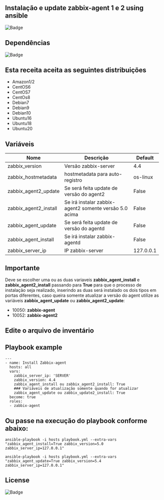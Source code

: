## Instalação e update zabbix-agent 1 e 2 using ansible

![Badge](https://img.shields.io/badge/ansible-zabbix-red)

## Dependências
![Badge](https://img.shields.io/badge/ansible-2.9.10-blue)

## Esta receita aceita as seguintes distribuições
- Amazon1/2
- CentOS6
- CentOS7
- CentOs8
- Debian7
- Debian9
- Debian10
- Ubuntu16
- Ubuntu18
- Ubuntu20

## Variáveis

| Nome | Descrição | Default | 
|------|-----------|---------|
| zabbix_version | Versão zabbix-server | 4.4|
| zabbix_hostmetadata | hostmetadata para auto-registro | os-linux |
| zabbix_agent2_update | Se será feita update de versão do agent2 | False |
| zabbix_agent2_install | Se irá instalar zabbix-agent2 somente versão 5.0 acima | False | 
| zabbix_agent_update | Se será feita update de versão do agentd | False |
| zabbix_agent_install | Se irá instalar zabbix-agentd | False | 
| zabbix_server_ip | IP zabbix-server | 127.0.0.1| 

## Importante
 Deve se escolher uma ou as duas variaveis **zabbix_agent_install** e **zabbix_agent2_install** passando para **True** para que o processo de instalação seja realizado, inserindo as duas será instalado os dois tipos em portas diferentes, caso queira somente atualizar a versão do agent utilize as variáveis **zabbix_agent_update** ou **zabbix_agent2_update**:
  
  - 10050: **zabbix-agent** 
  - 10052: **zabbix-agent2**  
 
## Edite o arquivo de inventário

## Playbook example
```
---
- name: Install Zabbix-agent
  hosts: all
  vars:
    zabbix_server_ip: 'SERVER'
    zabbix_version: 4.4
    zabbix_agent_install ou zabbix_agent2_install: True
    ### Variáveis de atualização somente quando for atualizar 
    zabbix_agent_update ou zabbix_update2_install: True
  become: true
  roles:
  - zabbix-agent
```
## Ou passe na execução do playbook conforme abaixo:
``` 
ansible-playbook -i hosts playbook.yml --extra-vars "zabbix_agent_install=True zabbix_version=5.0 zabbix_server_ip=127.0.0.1"

ansible-playbook -i hosts playbook.yml --extra-vars "zabbix_agent_update=True zabbix_version=5.4 zabbix_server_ip=127.0.0.1"
``` 
## License
![Badge](https://img.shields.io/badge/license-GPLv3-green)

